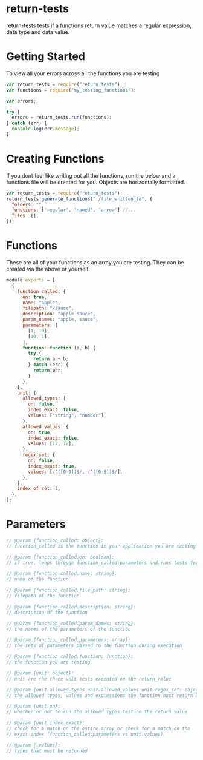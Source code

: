 # return-tests

return-tests tests if a functions return value matches a regular expression, data type and data value.

# Getting Started

To view all your errors across all the functions you are testing

```js
var return_tests = require("return_tests");
var functions = require("my_testing_functions");

var errors;

try {
  errors = return_tests.run(functions);
} catch (err) {
  console.log(err.message);
}
```

# Creating Functions

If you dont feel like writing out all the functions, run the below
and a functions file will be created for you. Objects are horizontally
formatted.

```js
var return_tests = require("return_tests");
return_tests.generate_functions("./file_written_to", {
  folders: "",
  functions: ['regular', 'named', 'arrow'] //...
  files: [],
});
```

# Functions

These are all of your functions as an array you are testing.
They can be created via the above or yourself.

```js
module.exports = [
  {
    function_called: {
      on: true,
      name: "apple",
      filepath: "/sauce",
      description: "apple sauce",
      param_names: "apple, sauce",
      parameters: [
        [1, 10],
        [10, 1],
      ],
      function: function (a, b) {
        try {
          return a + b;
        } catch (err) {
          return err;
        }
      },
    },
    unit: {
      allowed_types: {
        on: false,
        index_exact: false,
        values: ["string", "number"],
      },
      allowed_values: {
        on: true,
        index_exact: false,
        values: [12, 12],
      },
      regex_set: {
        on: false,
        index_exact: true,
        values: [/^([0-9])$/, /^([0-9])$/],
      },
    },
    index_of_set: 1,
  },
];
```

# Parameters

```js
// @param {function_called: object}:
// function_called is the function in your application you are testing

// @param {function_called.on: boolean}:
// if true, loops through function_called.parameters and runs tests for each set of parameters

// @param {function_called.name: string}:
// name of the function

// @param {function_called.file_path: string}:
// filepath of the function

// @param {function_called.description: string}:
// description of the function

// @param {function_called.param_names: string}:
// the names of the parameters of the function

// @param {function_called.parameters: array}:
// the sets of parameters passed to the function during execution

// @param {function_called.function: function}:
// the function you are testing

// @param {unit: object}:
// unit are the three unit tests executed on the return_value

// @param {unit.allowed_types unit.allowed_values unit.regex_set: object}:
// the allowed types, values and expressions the function must return and pass

// @param {unit.on}:
// whether or not to run the allowed types test on the return value

// @param {unit.index_exact}:
// check for a match on the entire array or check for a match on the
// exact index (function_called.parameters vs unit.values)

// @param {.values}:
// types that must be returned
```
